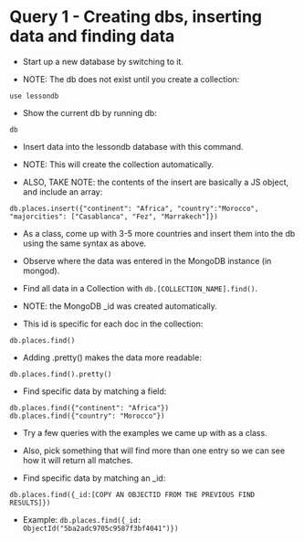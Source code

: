 # Query 1 - Creating dbs, inserting data and finding data

* Start up a new database by switching to it.

* NOTE: The db does not exist until you create a collection:

```
use lessondb
```

* Show the current db by running db:

```
db
```

* Insert data into the lessondb database with this command.

* NOTE: This will create the collection automatically.

* ALSO, TAKE NOTE: the contents of the insert are basically a JS object, and include an array:

```
db.places.insert({"continent": "Africa", "country":"Morocco", "majorcities": ["Casablanca", "Fez", "Marrakech"]})
```

* As a class, come up with 3-5 more countries and insert them into the db using the same syntax as above.

* Observe where the data was entered in the MongoDB instance (in mongod).

* Find all data in a Collection with `db.[COLLECTION_NAME].find()`.

* NOTE: the MongoDB _id was created automatically.

* This id is specific for each doc in the collection:

```
db.places.find()
```

* Adding .pretty() makes the data more readable:

```
db.places.find().pretty()
```

* Find specific data by matching a field:

```
db.places.find({"continent": "Africa"})
db.places.find({"country": "Morocco"})
```

* Try a few queries with the examples we came up with as a class.

* Also, pick something that will find more than one entry so we can see how it will return all matches.

* Find specific data by matching an _id:

```
db.places.find({_id:[COPY AN OBJECTID FROM THE PREVIOUS FIND RESULTS]})
```

* Example: `db.places.find({_id: ObjectId("5ba2adc9705c9587f3bf4041")})`
